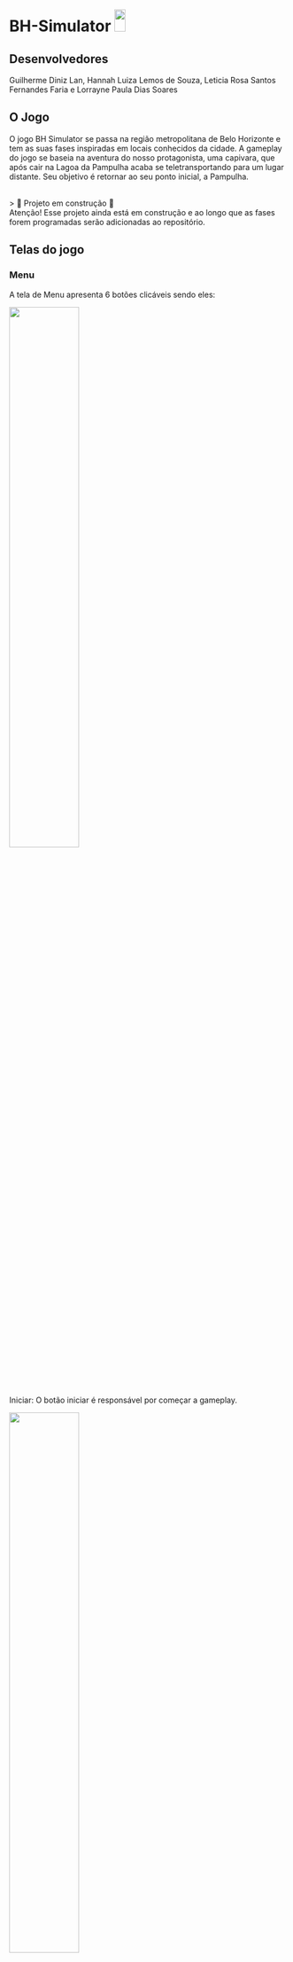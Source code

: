 # BH-Simulator <img src="https://user-images.githubusercontent.com/91757699/179145055-2acf6d94-1505-46b7-9ea8-0d85960b8c3c.png" height="40" width="20"/>

<h2>Desenvolvedores </h2>
Guilherme Diniz Lan, Hannah Luiza Lemos de Souza, Leticia Rosa Santos Fernandes Faria e Lorrayne Paula Dias Soares


<h2>O Jogo</h2>
O jogo BH Simulator se passa na região metropolitana de Belo Horizonte e tem as suas fases inspiradas em locais conhecidos da cidade. A gameplay do jogo se baseia na aventura do nosso protagonista, uma capivara, que após cair na Lagoa da Pampulha acaba se teletransportando para um lugar distante. Seu objetivo é retornar ao seu ponto inicial, a Pampulha.

<br>> :construction: Projeto em construção :construction:
<br>Atenção! Esse projeto ainda está em construção e ao longo que as fases forem programadas serão adicionadas ao repositório.


<h2>Telas do jogo</h2>
<h3>Menu</h3> 

A tela de Menu apresenta 6 botões clicáveis sendo eles:

<img src="https://user-images.githubusercontent.com/87147025/172286785-ff84cd25-38d3-44c0-a7f1-e599001fe95d.png" height="50%" width="50%" />

Iniciar: O botão iniciar é responsável por começar a gameplay.

<img src="https://user-images.githubusercontent.com/87147025/172287596-8d3a4c26-22f3-4e45-9c42-16f396e02c7a.png" height="50%" width="50%" />

Tutorial: O tutorial apresenta instruções básicas para ajudar na jogabilidade e terá uma demonstração em vídeo de como as fases funcionam.

<img src="https://user-images.githubusercontent.com/87147025/172287899-06b244fa-ba7c-444f-8698-91b0b0f8474a.png" height="50%" width="50%" />

Créditos: Apresenta os créditos - nós desenvolvedores :)

<img src="https://user-images.githubusercontent.com/87147025/172288284-ef1f9f3f-52c1-418f-8169-b9fbc9506094.png" height="50%" width="50%" />

Sair: Responsável por encerrar a aplicação do jogo.

<img src="https://user-images.githubusercontent.com/87147025/172288426-1adc940f-401d-483a-855c-a2905825a843.png" height="50%" width="50%" />

Volume: Regula a funcionalidade da saída do som (com volume ou sem volume).
        Os sons auxiliam para que pessoas com deficiências na visão consigam identificar melhor os objetos, cenas e ações.
        Porém, a falta de som não atrapalha na percepção do jogo, tornando acessível para surdos também.

Contraste:  Traz ao jogo a funcionalidade de alto contraste.
            O alto contraste proporciona que pessoas com baixa visão também possam jogar o jogo, com uma boa experiência.

Os botões ficam de cores diferentes quando pressionados, facilitando na diferenciação de cada um.

<h3>Fase 1 - Estação Cidade Industrial</h3> 

